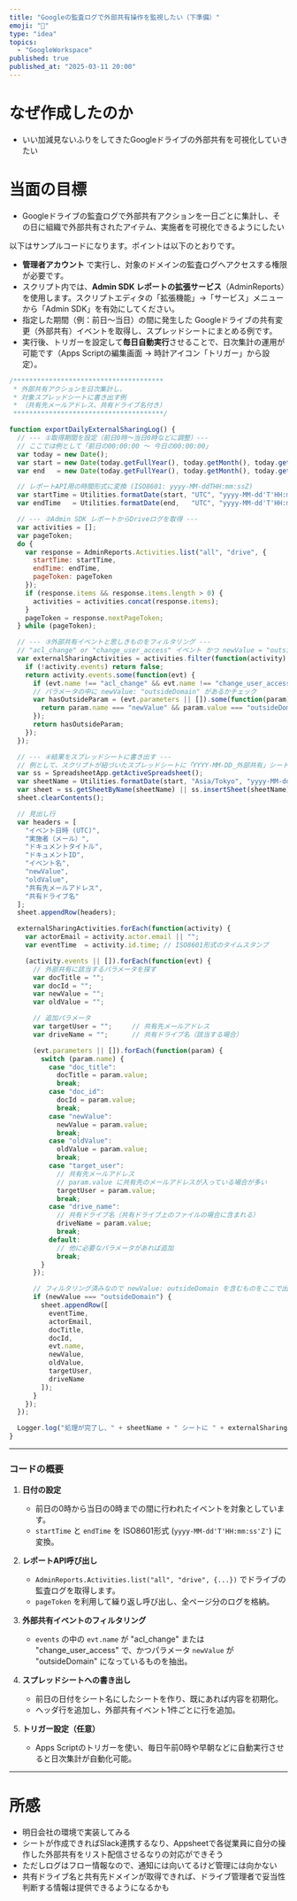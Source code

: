 ```yaml
---
title: "Googleの監査ログで外部共有操作を監視したい（下準備）"
emoji: "🦆"
type: "idea"
topics:
  - "GoogleWorkspace"
published: true
published_at: "2025-03-11 20:00"
---
```


# なぜ作成したのか
- いい加減見ないふりをしてきたGoogleドライブの外部共有を可視化していきたい

# 当面の目標
- Googleドライブの監査ログで外部共有アクションを一日ごとに集計し、その日に組織で外部共有されたアイテム、実施者を可視化できるようにしたい

以下はサンプルコードになります。ポイントは以下のとおりです。

- **管理者アカウント** で実行し、対象のドメインの監査ログへアクセスする権限が必要です。  
- スクリプト内では、**Admin SDK レポートの拡張サービス**（AdminReports）を使用します。スクリプトエディタの「拡張機能」→「サービス」メニューから「Admin SDK」を有効にしてください。  
- 指定した期間（例：前日～当日）の間に発生した Googleドライブの共有変更（外部共有）イベントを取得し、スプレッドシートにまとめる例です。  
- 実行後、トリガーを設定して**毎日自動実行**させることで、日次集計の運用が可能です（Apps Scriptの編集画面 → 時計アイコン「トリガー」から設定）。  

```javascript
/**************************************
 * 外部共有アクションを日次集計し、
 * 対象スプレッドシートに書き出す例
 * （共有先メールアドレス、共有ドライブ名付き）
 **************************************/

function exportDailyExternalSharingLog() {
  // --- ①取得期間を設定（前日0時～当日0時などに調整）---
  // ここでは例として「前日の00:00:00 〜 今日の00:00:00」
  var today = new Date();
  var start = new Date(today.getFullYear(), today.getMonth(), today.getDate() - 1, 0, 0, 0);
  var end   = new Date(today.getFullYear(), today.getMonth(), today.getDate(), 0, 0, 0);

  // レポートAPI用の時間形式に変換 (ISO8601: yyyy-MM-ddTHH:mm:ssZ)
  var startTime = Utilities.formatDate(start, "UTC", "yyyy-MM-dd'T'HH:mm:ss'Z'");
  var endTime   = Utilities.formatDate(end,   "UTC", "yyyy-MM-dd'T'HH:mm:ss'Z'");

  // --- ②Admin SDK レポートからDriveログを取得 ---
  var activities = [];
  var pageToken;
  do {
    var response = AdminReports.Activities.list("all", "drive", {
      startTime: startTime,
      endTime: endTime,
      pageToken: pageToken
    });
    if (response.items && response.items.length > 0) {
      activities = activities.concat(response.items);
    }
    pageToken = response.nextPageToken;
  } while (pageToken);

  // --- ③外部共有イベントと思しきものをフィルタリング ---
  // "acl_change" or "change_user_access" イベント かつ newValue = "outsideDomain" を対象
  var externalSharingActivities = activities.filter(function(activity) {
    if (!activity.events) return false;
    return activity.events.some(function(evt) {
      if (evt.name !== "acl_change" && evt.name !== "change_user_access") return false;
      // パラメータの中に newValue: "outsideDomain" があるかチェック
      var hasOutsideParam = (evt.parameters || []).some(function(param) {
        return param.name === "newValue" && param.value === "outsideDomain";
      });
      return hasOutsideParam;
    });
  });

  // --- ④結果をスプレッドシートに書き出す ---
  // 例として、スクリプトが紐づいたスプレッドシートに「YYYY-MM-DD_外部共有」シートを作成して書き込み
  var ss = SpreadsheetApp.getActiveSpreadsheet();
  var sheetName = Utilities.formatDate(start, "Asia/Tokyo", "yyyy-MM-dd") + "_外部共有";
  var sheet = ss.getSheetByName(sheetName) || ss.insertSheet(sheetName);
  sheet.clearContents();

  // 見出し行
  var headers = [
    "イベント日時 (UTC)",
    "実施者（メール）",
    "ドキュメントタイトル",
    "ドキュメントID",
    "イベント名",
    "newValue",
    "oldValue",
    "共有先メールアドレス",
    "共有ドライブ名"
  ];
  sheet.appendRow(headers);

  externalSharingActivities.forEach(function(activity) {
    var actorEmail = activity.actor.email || "";
    var eventTime  = activity.id.time; // ISO8601形式のタイムスタンプ

    (activity.events || []).forEach(function(evt) {
      // 外部共有に該当するパラメータを探す
      var docTitle = "";
      var docId = "";
      var newValue = "";
      var oldValue = "";

      // 追加パラメータ
      var targetUser = "";     // 共有先メールアドレス
      var driveName = "";      // 共有ドライブ名（該当する場合）

      (evt.parameters || []).forEach(function(param) {
        switch (param.name) {
          case "doc_title":
            docTitle = param.value;
            break;
          case "doc_id":
            docId = param.value;
            break;
          case "newValue":
            newValue = param.value;
            break;
          case "oldValue":
            oldValue = param.value;
            break;
          case "target_user":
            // 共有先メールアドレス
            // param.value に共有先のメールアドレスが入っている場合が多い
            targetUser = param.value;
            break;
          case "drive_name":
            // 共有ドライブ名（共有ドライブ上のファイルの場合に含まれる）
            driveName = param.value;
            break;
          default:
            // 他に必要なパラメータがあれば追加
            break;
        }
      });

      // フィルタリング済みなので newValue: outsideDomain を含むものをここで出力
      if (newValue === "outsideDomain") {
        sheet.appendRow([
          eventTime,
          actorEmail,
          docTitle,
          docId,
          evt.name,
          newValue,
          oldValue,
          targetUser,
          driveName
        ]);
      }
    });
  });

  Logger.log("処理が完了し、" + sheetName + " シートに " + externalSharingActivities.length + " 件のイベントを出力しました。");
}
```

---

### コードの概要

1. **日付の設定**  
   - 前日の0時から当日の0時までの間に行われたイベントを対象としています。  
   - `startTime` と `endTime` を ISO8601形式 (`yyyy-MM-dd'T'HH:mm:ss'Z'`) に変換。

2. **レポートAPI呼び出し**  
   - `AdminReports.Activities.list("all", "drive", {...})` でドライブの監査ログを取得します。  
   - `pageToken` を利用して繰り返し呼び出し、全ページ分のログを格納。

3. **外部共有イベントのフィルタリング**  
   - `events` の中の `evt.name` が "acl_change" または "change_user_access" で、かつパラメータ `newValue` が "outsideDomain" になっているものを抽出。

4. **スプレッドシートへの書き出し**  
   - 前日の日付をシート名にしたシートを作り、既にあれば内容を初期化。  
   - ヘッダ行を追加し、外部共有イベント1件ごとに行を追加。

5. **トリガー設定（任意）**  
   - Apps Scriptのトリガーを使い、毎日午前0時や早朝などに自動実行させると日次集計が自動化可能。

---

# 所感
- 明日会社の環境で実装してみる
- シートが作成できればSlack連携するなり、Appsheetで各従業員に自分の操作した外部共有をリスト配信させるなりの対応ができそう
- ただしログはフロー情報なので、通知には向いてるけど管理には向かない
- 共有ドライブ名と共有先ドメインが取得できれば、ドライブ管理者で妥当性判断する情報は提供できるようになるかも